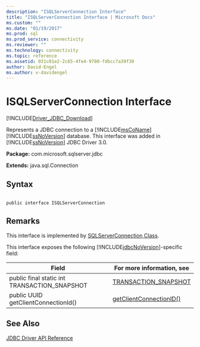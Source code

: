 ```yaml
---
description: "ISQLServerConnection Interface"
title: "ISQLServerConnection Interface | Microsoft Docs"
ms.custom: ""
ms.date: "01/19/2017"
ms.prod: sql
ms.prod_service: connectivity
ms.reviewer: ""
ms.technology: connectivity
ms.topic: reference
ms.assetid: 031c01e2-2c65-4fe4-9700-fdbcc7a39f30
author: David-Engel
ms.author: v-davidengel
---
```

# ISQLServerConnection Interface
[!INCLUDE[Driver_JDBC_Download](../../../includes/driver_jdbc_download.md)]

  Represents a JDBC connection to a [!INCLUDE[msCoName](../../../includes/msconame_md.md)][!INCLUDE[ssNoVersion](../../../includes/ssnoversion-md.md)] database. This interface was added in [!INCLUDE[ssNoVersion](../../../includes/ssnoversion-md.md)] JDBC Driver 3.0.  
  
 **Package:** com.microsoft.sqlserver.jdbc  
  
 **Extends:** java.sql.Connection  
  
## Syntax  
  
```  
  
public interface ISQLServerConnection  
```  
  
## Remarks  
 This interface is implemented by [SQLServerConnection Class](../../../connect/jdbc/reference/sqlserverconnection-class.md).  
  
 This interface exposes the following [!INCLUDE[jdbcNoVersion](../../../includes/jdbcnoversion_md.md)]-specific field:  
  
|Field|For more information, see|  
|-----------|-------------------------------|  
|public final static int TRANSACTION_SNAPSHOT|[TRANSACTION_SNAPSHOT](../../../connect/jdbc/reference/transaction-snapshot-field-sqlserverconnection.md)|  
|public UUID getClientConnectionId()|[getClientConnectionID()](../../../connect/jdbc/reference/getclientconnectionid-method-sqlserverconnection.md)|  
  
## See Also  
 [JDBC Driver API Reference](../../../connect/jdbc/reference/jdbc-driver-api-reference.md)  
  
  
